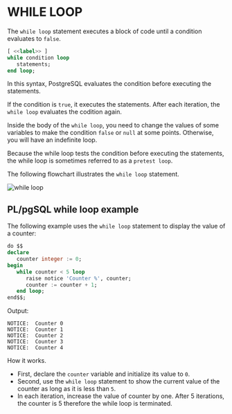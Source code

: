 # WHILE LOOP

The `while loop` statement executes a block of code until a condition evaluates to `false`.

```SQL
[ <<label>> ]
while condition loop
   statements;
end loop;
```

In this syntax, PostgreSQL evaluates the condition before executing the statements.

If the condition is `true`, it executes the statements. After each iteration, the `while loop` evaluates the codition again.

Inside the body of the `while loop`, you need to change the values of some variables to make the condition `false` or `null` at some points. Otherwise, you will have an indefinite loop.

Because the while loop tests the condition before executing the statements, the while loop is sometimes referred to as a `pretest loop`.

The following flowchart illustrates the `while loop` statement.

![while loop](./images/06_while_loop.png)

## PL/pgSQL while loop example

The following example uses the `while loop` statement to display the value of a counter:

```SQL
do $$
declare
   counter integer := 0;
begin
   while counter < 5 loop
      raise notice 'Counter %', counter;
	  counter := counter + 1;
   end loop;
end$$;
```

Output:

```console
NOTICE:  Counter 0
NOTICE:  Counter 1
NOTICE:  Counter 2
NOTICE:  Counter 3
NOTICE:  Counter 4
```

How it works.

- First, declare the `counter` variable and initialize its value to `0`.
- Second, use the `while loop` statement to show the current value of the counter as long as it is less than `5`.
- In each iteration, increase the value of counter by one. After 5 iterations, the counter is 5 therefore the while loop is terminated.
